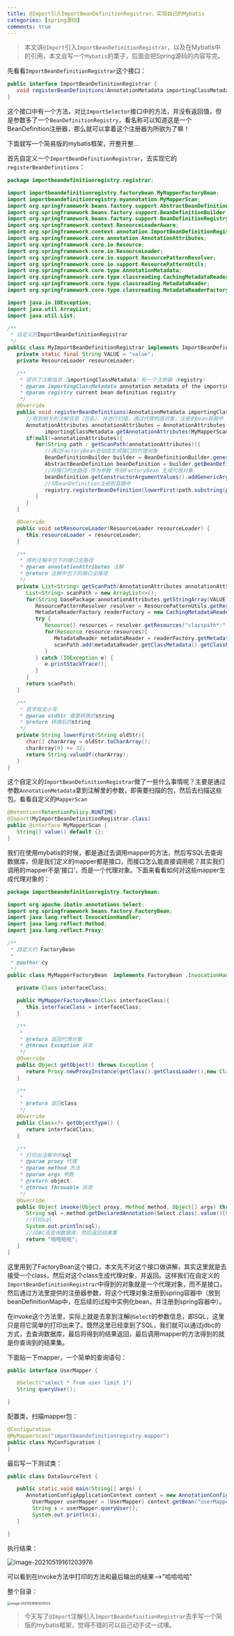 ```yaml
---
title: @Import引入ImportBeanDefinitionRegistrar，实现自己的Mybatis
categories: [spring源码]
comments: true
---
```


> 本文讲`@Import`引入`ImportBeanDefinitionRegistrar`，以及在Mybatis中的引用，本文会写一个`Mybatis`的栗子，后面会把Spring源码的内容写完。

先看看`ImportBeanDefinitionRegistrar`这个接口：

```java
public interface ImportBeanDefinitionRegistrar {
   void registerBeanDefinitions(AnnotationMetadata importingClassMetadata, BeanDefinitionRegistry registry);
}
```

这个接口中有一个方法，对比`ImportSelector`接口中的方法，并没有返回值，但是参数多了一个`BeanDefinitionRegistry`，看名称可以知道这是一个BeanDefinition注册器，那么就可以拿着这个注册器为所欲为了嘛！

下面就写一个简易版的mybatis框架，开整开整...

首先自定义一个`ImportBeanDefinitionRegistrar`，去实现它的`registerBeanDefinitions`：

```java
package importbeandefinitionregistry.registrar;

import importbeandefinitionregistry.factorybean.MyMapperFactoryBean;
import importbeandefinitionregistry.myannotation.MyMapperScan;
import org.springframework.beans.factory.support.AbstractBeanDefinition;
import org.springframework.beans.factory.support.BeanDefinitionBuilder;
import org.springframework.beans.factory.support.BeanDefinitionRegistry;
import org.springframework.context.ResourceLoaderAware;
import org.springframework.context.annotation.ImportBeanDefinitionRegistrar;
import org.springframework.core.annotation.AnnotationAttributes;
import org.springframework.core.io.Resource;
import org.springframework.core.io.ResourceLoader;
import org.springframework.core.io.support.ResourcePatternResolver;
import org.springframework.core.io.support.ResourcePatternUtils;
import org.springframework.core.type.AnnotationMetadata;
import org.springframework.core.type.classreading.CachingMetadataReaderFactory;
import org.springframework.core.type.classreading.MetadataReader;
import org.springframework.core.type.classreading.MetadataReaderFactory;

import java.io.IOException;
import java.util.ArrayList;
import java.util.List;

/**
 * 自定义的ImportBeanDefinitionRegistrar
 */
public class MyImportBeanDefinitionRegistrar implements ImportBeanDefinitionRegistrar , ResourceLoaderAware {
   private static final String VALUE = "value";
   private ResourceLoader resourceLoader;

   /**
    * 提供了注解信息（importingClassMetadata）和一个注册器（registry）
    * @param importingClassMetadata annotation metadata of the importing class
    * @param registry current bean definition registry
    */
   @Override
   public void registerBeanDefinitions(AnnotationMetadata importingClassMetadata, BeanDefinitionRegistry registry) {
      //取到相关的注解信息（包名），并进行扫描，通过代理构造对象，注册到bean容器中
      AnnotationAttributes annotationAttributes = AnnotationAttributes.fromMap(
            importingClassMetadata.getAnnotationAttributes(MyMapperScan.class.getName()));
      if(null!=annotationAttributes){
         for(String path : getScanPath(annotationAttributes)){
            //通过FactoryBean去动态生成接口的代理对象
            BeanDefinitionBuilder builder = BeanDefinitionBuilder.genericBeanDefinition(MyMapperFactoryBean.class);
            AbstractBeanDefinition beanDefinition = builder.getBeanDefinition();
            //将接口的全路径 作为参数 传给FactoryBean 生成代理对象
            beanDefinition.getConstructorArgumentValues().addGenericArgumentValue(path);
            //将beanDefinition注册到容器中
            registry.registerBeanDefinition(lowerFirst(path.substring(path.lastIndexOf(".")+1)),beanDefinition);
         }
      }
   }

   @Override
   public void setResourceLoader(ResourceLoader resourceLoader) {
      this.resourceLoader = resourceLoader;
   }

   /**
    * 得到注解中包下的接口全路径
    * @param annotationAttributes 注解
    * @return 注解中包下的接口全路径
    */
   private List<String> getScanPath(AnnotationAttributes annotationAttributes){
      List<String> scanPath = new ArrayList<>();
      for(String basePackage:annotationAttributes.getStringArray(VALUE)){
         ResourcePatternResolver resolver = ResourcePatternUtils.getResourcePatternResolver(resourceLoader);
         MetadataReaderFactory readerFactory = new CachingMetadataReaderFactory(resolver);
         try {
            Resource[] resources = resolver.getResources("classpath*:" + basePackage.replace('.', '/') + "/**/*.class");
            for(Resource resource:resources){
               MetadataReader metadataReader = readerFactory.getMetadataReader(resource);
               scanPath.add(metadataReader.getClassMetadata().getClassName());
            }
         } catch (IOException e) {
            e.printStackTrace();
         }
      }
      return scanPath;
   }

   /**
    * 首字母变小写
    * @param oldStr 需要转换的string
    * @return 转换后的string
    */
   private String lowerFirst(String oldStr){
      char[] charArray = oldStr.toCharArray();
      charArray[0] += 32;
      return String.valueOf(charArray);
   }
}
```



这个自定义的`ImportBeanDefinitionRegistrar`做了一些什么事情呢？主要是通过参数`AnnotationMetadata`拿到注解里的参数，即需要扫描的包，然后去扫描这些包。看看自定义的`MapperScan`

```java
@Retention(RetentionPolicy.RUNTIME)
@Import(MyImportBeanDefinitionRegistrar.class)
public @interface MyMapperScan {
   String[] value() default {};
}
```

我们在使用mybatis的时候，都是通过去调用mapper的方法，然后写SQL去查询数据库，但是我们定义的mapper都是接口，而接口怎么能直接调用呢？其实我们调用的mapper不是’接口‘，而是一个代理对象。下面来看看如何对这些mapper生成代理对象的：

```java
package importbeandefinitionregistry.factorybean;

import org.apache.ibatis.annotations.Select;
import org.springframework.beans.factory.FactoryBean;
import java.lang.reflect.InvocationHandler;
import java.lang.reflect.Method;
import java.lang.reflect.Proxy;

/**
 * 自定义的 FactoryBean
 *
 * @author cy
 */
public class MyMapperFactoryBean  implements FactoryBean ,InvocationHandler{

   private Class interfaceClass;

   public MyMapperFactoryBean(Class interfaceClass){
      this.interfaceClass = interfaceClass;
   }

   /**
    *
    * @return 返回代理对象
    * @throws Exception 异常
    */
   @Override
   public Object getObject() throws Exception {
      return Proxy.newProxyInstance(getClass().getClassLoader(),new Class[]{interfaceClass},this);
   }

   /**
    *
    * @return 返回class
    */
   @Override
   public Class<?> getObjectType() {
      return interfaceClass;
   }

   /**
    * 打印出注解中的sql
    * @param proxy 代理
    * @param method 方法
    * @param args 参数
    * @return object
    * @throws Throwable 异常
    */
   @Override
   public Object invoke(Object proxy, Method method, Object[] args) throws Throwable {
      String sql = method.getDeclaredAnnotation(Select.class).value()[0];
      //打印sql
      System.out.println(sql);
      //JDBC去查询数据库，然后返回结果集
      return "哈哈哈哈";
   }
}
```

这里用到了FactoryBean这个接口，本文先不对这个接口做讲解，其实这里就是去接受一个class，然后对这个class生成代理对象，并返回。这样我们在自定义的`ImportBeanDefinitionRegistrar`中得到的对象就是一个代理对象，而不是接口，然后通过方法里提供的注册器参数，将这个代理对象注册到spring容器中（放到beanDefinitionMap中，在后续的过程中实例化bean，并注册到spring容器中）。

在invoke这个方法里，实际上就是去拿到注解`@Select`的参数信息，即SQL，这里只是将它简单的打印出来了。既然这里已经拿到了SQL，我们就可以通过jdbc的方式，去查询数据库，最后将得到的结果返回，最后调用mapper的方法得到的就是你查询到的结果集。

下面贴一下mapper，一个简单的查询语句：

```java
public interface UserMapper {

   @Select("select * from user limit 1")
   String queryUser();

}
```



配置类，扫描mapper包：

```java
@Configuration
@MyMapperScan("importbeandefinitionregistry.mapper")
public class MyConfiguration {
}
```



最后写一下测试类：

```java
public class DataSourceTest {

   public static void main(String[] args) {
      AnnotationConfigApplicationContext context = new AnnotationConfigApplicationContext(MyConfiguration.class);
		UserMapper userMapper = (UserMapper) context.getBean("userMapper");
		String s = userMapper.queryUser();
		System.out.println(s);
   }

}
```

执行结果：

![image-20210519161203976](https://aries-cy.github.io/assets/note_img/result.png)

可以看到在invoke方法中打印的方法和最后输出的结果—>"哈哈哈哈"

整个目录：

<img src="https://aries-cy.github.io/assets/note_img/ml.png" alt="image-20210519161425523" style="zoom:50%;" />

> 今天写了`@Import`注解引入`ImportBeanDefinitionRegistrar`去手写一个简版的mybatis框架，觉得不错的可以自己动手试一试噢。